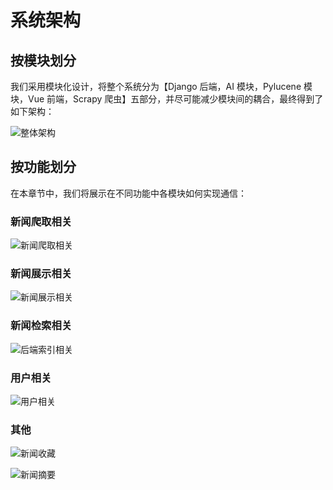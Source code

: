 # 系统架构

## 按模块划分

我们采用模块化设计，将整个系统分为【Django 后端，AI 模块，Pylucene 模块，Vue 前端，Scrapy 爬虫】五部分，并尽可能减少模块间的耦合，最终得到了如下架构：

![整体架构](images/整体架构.png)

## 按功能划分

在本章节中，我们将展示在不同功能中各模块如何实现通信：

### 新闻爬取相关

![新闻爬取相关](images/新闻爬取相关.jpg)

### 新闻展示相关

![新闻展示相关](./images/%E6%B3%B3%E9%81%93%E5%9B%BE_%E6%96%B0%E9%97%BB%E5%B1%95%E7%A4%BA.png)

### 新闻检索相关

![后端索引相关](./images/后端索引相关.jpg)

### 用户相关

![用户相关](images/%E6%B3%B3%E9%81%93%E5%9B%BE_%E7%94%A8%E6%88%B7%E7%9B%B8%E5%85%B3.png)

### 其他

![新闻收藏](images/泳道图_新闻收藏.png)

![新闻摘要](images/泳道图_新闻摘要.png)
